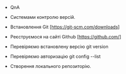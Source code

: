 - QnA

- Системами контролю версій.
- Встановлення Git [https://git-scm.com/downloads]
- Реєструємося на сайті Github [https://github.com/]
- Перевіряємо встановлену версію git version
- Перевіряємо авторизацію git config --list
- Створення локального репозиторію.
